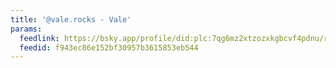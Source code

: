 ```yaml
---
title: '@vale.rocks - Vale'
params:
  feedlink: https://bsky.app/profile/did:plc:7qg6mz2xtzozxkgbcvf4pdnu/rss
  feedid: f943ec86e152bf30957b3615853eb544
---
```

